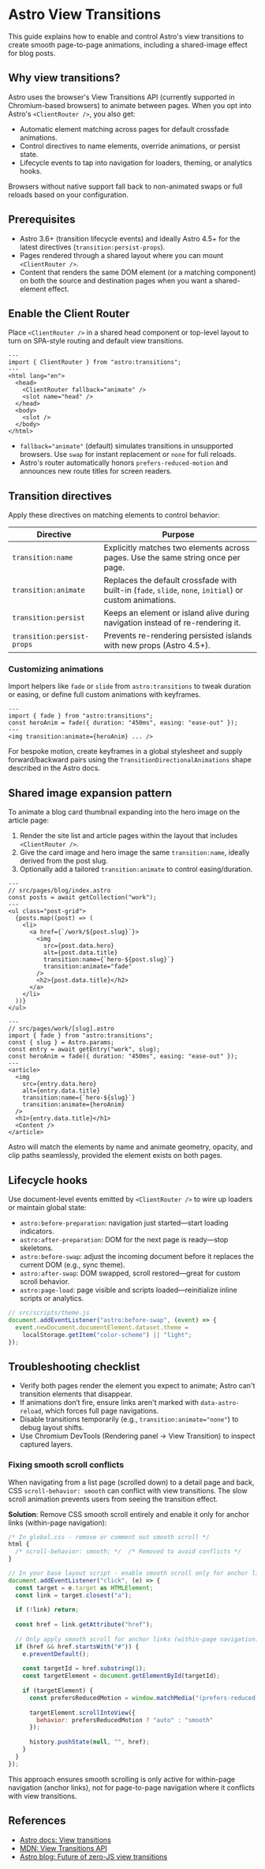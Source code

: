 # Astro View Transitions

This guide explains how to enable and control Astro's view transitions to create smooth page-to-page animations, including a shared-image effect for blog posts.

## Why view transitions?

Astro uses the browser's View Transitions API (currently supported in Chromium-based browsers) to animate between pages. When you opt into Astro's `<ClientRouter />`, you also get:

- Automatic element matching across pages for default crossfade animations.
- Control directives to name elements, override animations, or persist state.
- Lifecycle events to tap into navigation for loaders, theming, or analytics hooks.

Browsers without native support fall back to non-animated swaps or full reloads based on your configuration.

## Prerequisites

- Astro 3.6+ (transition lifecycle events) and ideally Astro 4.5+ for the latest directives (`transition:persist-props`).
- Pages rendered through a shared layout where you can mount `<ClientRouter />`.
- Content that renders the same DOM element (or a matching component) on both the source and destination pages when you want a shared-element effect.

## Enable the Client Router

Place `<ClientRouter />` in a shared head component or top-level layout to turn on SPA-style routing and default view transitions.

```astro
---
import { ClientRouter } from "astro:transitions";
---
<html lang="en">
  <head>
    <ClientRouter fallback="animate" />
    <slot name="head" />
  </head>
  <body>
    <slot />
  </body>
</html>
```

- `fallback="animate"` (default) simulates transitions in unsupported browsers. Use `swap` for instant replacement or `none` for full reloads.
- Astro's router automatically honors `prefers-reduced-motion` and announces new route titles for screen readers.

## Transition directives

Apply these directives on matching elements to control behavior:

| Directive | Purpose |
| --- | --- |
| `transition:name` | Explicitly matches two elements across pages. Use the same string once per page. |
| `transition:animate` | Replaces the default crossfade with built-in (`fade`, `slide`, `none`, `initial`) or custom animations. |
| `transition:persist` | Keeps an element or island alive during navigation instead of re-rendering it. |
| `transition:persist-props` | Prevents re-rendering persisted islands with new props (Astro 4.5+). |

### Customizing animations

Import helpers like `fade` or `slide` from `astro:transitions` to tweak duration or easing, or define full custom animations with keyframes.

```astro
---
import { fade } from "astro:transitions";
const heroAnim = fade({ duration: "450ms", easing: "ease-out" });
---
<img transition:animate={heroAnim} ... />
```

For bespoke motion, create keyframes in a global stylesheet and supply forward/backward pairs using the `TransitionDirectionalAnimations` shape described in the Astro docs.

## Shared image expansion pattern

To animate a blog card thumbnail expanding into the hero image on the article page:

1. Render the site list and article pages within the layout that includes `<ClientRouter />`.
2. Give the card image and hero image the same `transition:name`, ideally derived from the post slug.
3. Optionally add a tailored `transition:animate` to control easing/duration.

```astro
---
// src/pages/blog/index.astro
const posts = await getCollection("work");
---
<ul class="post-grid">
  {posts.map((post) => (
    <li>
      <a href={`/work/${post.slug}`}>
        <img
          src={post.data.hero}
          alt={post.data.title}
          transition:name={`hero-${post.slug}`}
          transition:animate="fade"
        />
        <h2>{post.data.title}</h2>
      </a>
    </li>
  ))}
</ul>
```

```astro
---
// src/pages/work/[slug].astro
import { fade } from "astro:transitions";
const { slug } = Astro.params;
const entry = await getEntry("work", slug);
const heroAnim = fade({ duration: "450ms", easing: "ease-out" });
---
<article>
  <img
    src={entry.data.hero}
    alt={entry.data.title}
    transition:name={`hero-${slug}`}
    transition:animate={heroAnim}
  />
  <h1>{entry.data.title}</h1>
  <Content />
</article>
```

Astro will match the elements by name and animate geometry, opacity, and clip paths seamlessly, provided the element exists on both pages.

## Lifecycle hooks

Use document-level events emitted by `<ClientRouter />` to wire up loaders or maintain global state:

- `astro:before-preparation`: navigation just started—start loading indicators.
- `astro:after-preparation`: DOM for the next page is ready—stop skeletons.
- `astro:before-swap`: adjust the incoming document before it replaces the current DOM (e.g., sync theme).
- `astro:after-swap`: DOM swapped, scroll restored—great for custom scroll behavior.
- `astro:page-load`: page visible and scripts loaded—reinitialize inline scripts or analytics.

```js
// src/scripts/theme.js
document.addEventListener("astro:before-swap", (event) => {
  event.newDocument.documentElement.dataset.theme =
    localStorage.getItem("color-scheme") || "light";
});
```

## Troubleshooting checklist

- Verify both pages render the element you expect to animate; Astro can't transition elements that disappear.
- If animations don’t fire, ensure links aren't marked with `data-astro-reload`, which forces full page navigations.
- Disable transitions temporarily (e.g., `transition:animate="none"`) to debug layout shifts.
- Use Chromium DevTools (Rendering panel → View Transition) to inspect captured layers.


### Fixing smooth scroll conflicts

When navigating from a list page (scrolled down) to a detail page and back, CSS `scroll-behavior: smooth` can conflict with view transitions. The slow scroll animation prevents users from seeing the transition effect.

**Solution**: Remove CSS smooth scroll entirely and enable it only for anchor links (within-page navigation):

```css
/* In global.css - remove or comment out smooth scroll */
html {
  /* scroll-behavior: smooth; */  /* Removed to avoid conflicts */
}
```

```js
// In your base layout script - enable smooth scroll only for anchor links
document.addEventListener("click", (e) => {
  const target = e.target as HTMLElement;
  const link = target.closest("a");
  
  if (!link) return;
  
  const href = link.getAttribute("href");
  
  // Only apply smooth scroll for anchor links (within-page navigation)
  if (href && href.startsWith("#")) {
    e.preventDefault();
    
    const targetId = href.substring(1);
    const targetElement = document.getElementById(targetId);
    
    if (targetElement) {
      const prefersReducedMotion = window.matchMedia("(prefers-reduced-motion: reduce)").matches;
      
      targetElement.scrollIntoView({ 
        behavior: prefersReducedMotion ? "auto" : "smooth" 
      });
      
      history.pushState(null, "", href);
    }
  }
});
```

This approach ensures smooth scrolling is only active for within-page navigation (anchor links), not for page-to-page navigation where it conflicts with view transitions.

## References

- [Astro docs: View transitions](https://docs.astro.build/en/guides/view-transitions/)
- [MDN: View Transitions API](https://developer.mozilla.org/en-US/docs/Web/API/View_Transition_API)
- [Astro blog: Future of zero-JS view transitions](https://astro.build/blog/future-of-astro-zero-js-view-transitions/)
